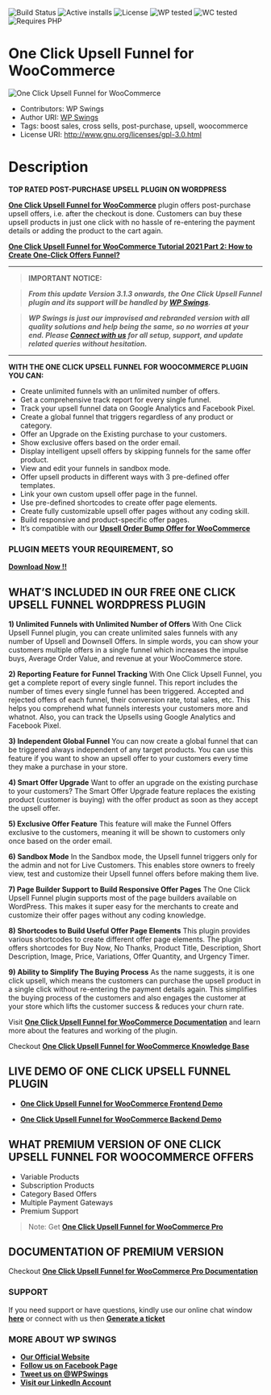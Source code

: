 ![Build Status](https://img.shields.io/travis/twbs/bootstrap/master.svg) ![Active installs](https://img.shields.io/badge/Active-1000%2B-brightgreen) ![License](https://img.shields.io/badge/License-GPLv3%20or%20later-yellowgreen) ![WP tested](https://img.shields.io/badge/WP%20tested-5.8.3-brightgreen) ![WC tested](https://img.shields.io/badge/WC%20tested-6.1.0-brightgreen) ![Requires PHP](https://img.shields.io/badge/Requires%20PHP-7.0-blue)
# One Click Upsell Funnel for WooCommerce
![One Click Upsell Funnel for WooCommerce](https://ps.w.org/woo-one-click-upsell-funnel/assets/banner-772x250.png?rev=2672029)
* Contributors: WP Swings
* Author URI: [WP Swings](https://wpswings.com/?utm_source=wpswings-official&utm_medium=upsell-github-page&utm_campaign=official)
* Tags: boost sales, cross sells, post-purchase, upsell, woocommerce
* License URI: http://www.gnu.org/licenses/gpl-3.0.html
 
# Description
 
**TOP RATED POST-PURCHASE UPSELL PLUGIN ON WORDPRESS**
 
[**One Click Upsell Funnel for WooCommerce**](https://wordpress.org/plugins/woo-one-click-upsell-funnel/) plugin offers post-purchase upsell offers, i.e. after the checkout is done. Customers can buy these upsell products in just one click with no hassle of re-entering the payment details or adding the product to the cart again.
 
[**One Click Upsell Funnel for WooCommerce Tutorial 2021 Part 2: How to Create One-Click Offers Funnel?**](https://youtu.be/PvyKF8WEkAk)
 
***
>**IMPORTANT NOTICE:**
 
>_**From this update Version 3.1.3 onwards, the One Click Upsell Funnel plugin and its support will be handled by [**WP Swings**](https://wpswings.com/?utm_source=wpswings-official&utm_medium=upsell-github-page&utm_campaign=official).**_
 
>_**WP Swings is just our improvised and rebranded version with all quality solutions and help being the same, so no worries at your end. Please [**Connect with us**](https://wpswings.com/contact-us/?utm_source=wpswings-contact&utm_medium=upsell-github-page&utm_campaign=contactus) for all setup, support, and update related queries without hesitation.**_
***
 
**WITH THE ONE CLICK UPSELL FUNNEL FOR WOOCOMMERCE PLUGIN YOU CAN:**
 
* Create unlimited funnels with an unlimited number of offers.
* Get a comprehensive track report for every single funnel.
* Track your upsell funnel data on Google Analytics and Facebook Pixel.
* Create a global funnel that triggers regardless of any product or category.
* Offer an Upgrade on the Existing purchase to your customers.
* Show exclusive offers based on the order email.
* Display intelligent upsell offers by skipping funnels for the same offer product.
* View and edit your funnels in sandbox mode.
* Offer upsell products in different ways with 3 pre-defined offer templates.
* Link your own custom upsell offer page in the funnel.
* Use pre-defined shortcodes to create offer page elements.
* Create fully customizable upsell offer pages without any coding skill.
* Build responsive and product-specific offer pages.
* It’s compatible with our [**Upsell Order Bump Offer for WooCommerce**](https://wordpress.org/plugins/upsell-order-bump-offer-for-woocommerce/)
 
### PLUGIN MEETS YOUR REQUIREMENT, SO
[**Download Now !!**](https://downloads.wordpress.org/plugin/woo-one-click-upsell-funnel.zip)
 
 
 
## WHAT’S INCLUDED IN OUR FREE ONE CLICK UPSELL FUNNEL WORDPRESS PLUGIN
 
**1) Unlimited Funnels with Unlimited Number of Offers**
With One Click Upsell Funnel plugin, you can create unlimited sales funnels with any number of Upsell and Downsell Offers. In simple words, you can show your customers multiple offers in a single funnel which increases the impulse buys, Average Order Value, and revenue at your WooCommerce store.
 
**2) Reporting Feature for Funnel Tracking**
With One Click Upsell Funnel, you get a complete report of every single funnel. This report includes the number of times every single funnel has been triggered. Accepted and rejected offers of each funnel, their conversion rate, total sales, etc. This helps you comprehend what funnels interests your customers more and whatnot. Also, you can track the Upsells using Google Analytics and Facebook Pixel.
 
**3) Independent Global Funnel**
You can now create a global funnel that can be triggered always independent of any target products. You can use this feature if you want to show an upsell offer to your customers every time they make a purchase in your store.
 
**4) Smart Offer Upgrade**
Want to offer an upgrade on the existing purchase to your customers? The Smart Offer Upgrade feature replaces the existing product (customer is buying) with the offer product as soon as they accept the upsell offer.
 
**5) Exclusive Offer Feature**
This feature will make the Funnel Offers exclusive to the customers, meaning it will be shown to customers only once based on the order email.
 
**6) Sandbox Mode**
In the Sandbox mode, the Upsell funnel triggers only for the admin and not for Live Customers. This enables store owners to freely view, test and customize their Upsell funnel offers before making them live.
 
**7) Page Builder Support to Build Responsive Offer Pages**
The One Click Upsell Funnel plugin supports most of the page builders available on WordPress. This makes it super easy for the merchants to create and customize their offer pages without any coding knowledge.
 
**8) Shortcodes to Build Useful Offer Page Elements**
This plugin provides various shortcodes to create different offer page elements. The plugin offers shortcodes for Buy Now, No Thanks, Product Title, Description, Short Description, Image, Price, Variations, Offer Quantity, and Urgency Timer.
 
**9) Ability to Simplify The Buying Process**
As the name suggests, it is one click upsell, which means the customers can purchase the upsell product in a single click without re-entering the payment details again. This simplifies the buying process of the customers and also engages the customer at your store which lifts the customer success & reduces your churn rate.
 
 
Visit [**One Click Upsell Funnel for WooCommerce Documentation**](https://docs.wpswings.com/one-click-upsell-funnel-for-woocommerce/?utm_source=wpswings-upsell-doc&utm_medium=upsell-github-page&utm_campaign=upsell-doc) and learn more about the features and working of the plugin.

Checkout [**One Click Upsell Funnel for WooCommerce Knowledge Base**](https://support.wpswings.com/wordpress-plugins-knowledge-base/category/one-click-upsell-funnel-for-woocommerce/?utm_source=wpswings-upsell-kb&utm_medium=upsell-github-page&utm_campaign=upsell-kb)
 
 
## LIVE DEMO OF ONE CLICK UPSELL FUNNEL PLUGIN
 
* [**One Click Upsell Funnel for WooCommerce Frontend Demo**](https://demo.wpswings.com/one-click-upsell-funnel-for-woocommerce-pro/?utm_source=wpswings-upsell-demo&utm_medium=upsell-github-page&utm_campaign=frontend-demo)
 
* [**One Click Upsell Funnel for WooCommerce Backend Demo**](https://demo.wpswings.com/one-click-upsell-funnel-for-woocommerce-pro/request-for-personal-demo/?utm_source=wpswings-upsell-demo&utm_medium=upsell-github-page&utm_campaign=backend-demo)
 
## WHAT PREMIUM VERSION OF ONE CLICK UPSELL FUNNEL FOR WOOCOMMERCE OFFERS
 
* Variable Products
* Subscription Products
* Category Based Offers
* Multiple Payment Gateways
* Premium Support
 
> Note:  Get [**One Click Upsell Funnel for WooCommerce Pro**](https://wpswings.com/product/one-click-upsell-funnel-for-woocommerce-pro/?utm_source=wpswings-upsell-pro&utm_medium=upsell-github-page&utm_campaign=upsell-pro)
 
## DOCUMENTATION OF PREMIUM VERSION
 
Checkout [**One Click Upsell Funnel for WooCommerce Pro Documentation**](https://docs.wpswings.com/one-click-upsell-funnel-for-woocommerce-pro/?utm_source=wpswings-upsell-doc&utm_medium=upsell-github-page&utm_campaign=upsell-doc)
 
### **SUPPORT**
 
If you need support or have questions, kindly use our online chat window [**here**](https://wpswings.com/?utm_source=wpswings-official&utm_medium=upsell-github-page&utm_campaign=official) or connect with us then [**Generate a ticket**](https://wpswings.com/submit-query/?utm_source=wpswings-submit-query&utm_medium=upsell-github-page&utm_campaign=query)
 
### **MORE ABOUT WP SWINGS**
 
- [**Our Official Website**](https://wpswings.com/?utm_source=wpswings-official&utm_medium=upsell-github-page&utm_campaign=official)
- [**Follow us on Facebook Page**](https://www.facebook.com/wpswings)
- [**Tweet us on @WPSwings**](https://twitter.com/wpswings)
- [**Visit our LinkedIn Account**](https://www.linkedin.com/company/wpswings/)

